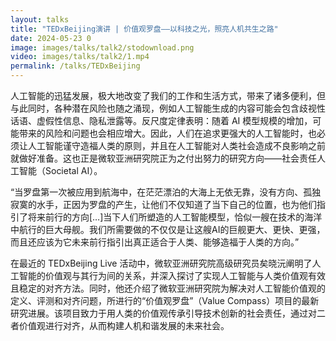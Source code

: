 ```yaml
---
layout: talks
title: "TEDxBeijing演讲 | 价值观罗盘——以科技之光，照亮人机共生之路"
date: 2024-05-23 0
image: images/talks/talk2/stodownload.png
video: images/talks/talk2/1.mp4
permalink: /talks/TEDxBeijing
---
```


人工智能的迅猛发展，极大地改变了我们的工作和生活方式，带来了诸多便利，但与此同时，各种潜在风险也随之涌现，例如人工智能生成的内容可能会包含歧视性话语、虚假性信息、隐私泄露等。反尺度定律表明：随着 AI 模型规模的增加，可能带来的风险和问题也会相应增大。因此，人们在追求更强大的人工智能时，也必须让人工智能谨守造福人类的原则，并且在人工智能对人类社会造成不良影响之前就做好准备。这也正是微软亚洲研究院正为之付出努力的研究方向——社会责任人工智能（Societal AI）。

“当罗盘第一次被应用到航海中，在茫茫漂泊的大海上无依无靠，没有方向、孤独寂寞的水手，正因为罗盘的产生，让他们不仅知道了当下自己的位置，也为他们指引了将来前行的方向[…]当下人们所塑造的人工智能模型，恰似一艘在技术的海洋中航行的巨大母舰。我们所需要做的不仅仅是让这艘AI的巨舰更大、更快、更强，而且还应该为它未来前行指引出真正适合于人类、能够造福于人类的方向。”

在最近的 TEDxBeijing Live 活动中，微软亚洲研究院高级研究员矣晓沅阐明了人工智能的价值观与其行为间的关系，并深入探讨了实现人工智能与人类价值观有效且稳定的对齐方法。同时，他还介绍了微软亚洲研究院为解决对人工智能价值观的定义、评测和对齐问题，所进行的“价值观罗盘”（Value Compass）项目的最新研究进展。该项目致力于用人类的价值观传承引导技术创新的社会责任，通过对二者价值观进行对齐，从而构建人机和谐发展的未来社会。

